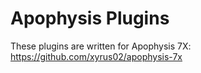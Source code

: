 # Apophysis Plugins
These plugins are written for Apophysis 7X: https://github.com/xyrus02/apophysis-7x